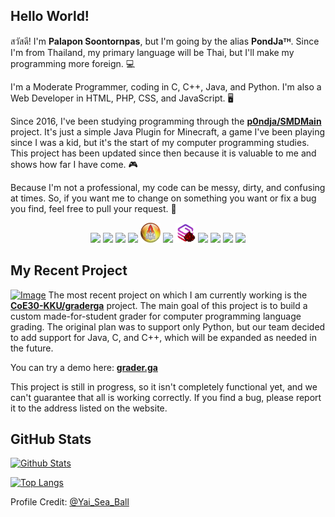 ## Hello World!
สวัสดี! I'm **Palapon Soontornpas**, but I'm going by the alias **PondJaᵀᴴ**. Since I'm from Thailand, my primary language will be Thai, but I'll make my programming more foreign. 💻

I'm a Moderate Programmer, coding in C, C++, Java, and Python. I'm also a Web Developer in HTML, PHP, CSS, and JavaScript. 🖥

Since 2016, I've been studying programming through the [**p0ndja/SMDMain**](https://github.com/p0ndja/SMD_Main) project. It's just a simple Java Plugin for Minecraft, a game I've been playing since I was a kid, but it's the start of my computer programming studies. This project has been updated since then because it is valuable to me and shows how far I have come. 🎮

Because I'm not a professional, my code can be messy, dirty, and confusing at times. So, if you want me to change on something you want or fix a bug you find, feel free to pull your request. 🔎
<p align='center'>
        <a href="https://www.facebook.com/p0ndja"><img src="https://static.xx.fbcdn.net/rsrc.php/yD/r/d4ZIVX-5C-b.ico" width="32"></a>
        <a href="https://twitter.com/p0ndja"><img src="https://abs.twimg.com/favicons/twitter.ico" width="32"></a>
        <a href="https://instagr.am/p0ndja"><img src="https://www.instagram.com/static/images/ico/favicon.ico/36b3ee2d91ed.ico" width="32"></a>
        <a href="mailto:palapon2545@gmail.com"><img src="https://www.google.com/a/cpanel/kkumail.com/images/favicon.ico" width="32"></a>
        <a href="https://smd.pondja.com"><img src="https://raw.githubusercontent.com/p0ndja/WebDev/master/static/images/logo/smdlogo.png" width="32"></a>
        <a href="https://grader.pondja.com/"><img src="https://raw.githubusercontent.com/CoE30-KKU/graderga/master/static/elements/logo/logo.png" width="32"></a>
        <a href="https://lca.pondja.com/"><img src="https://raw.githubusercontent.com/CoE30-KKU/lca.grader.ga/master/static/elements/logo/logo.png" width="32"></a>
        <a href="https://pharm.md.kku.ac.th/"><img src="https://pharm.md.kku.ac.th/static/elements/logo/favicon-32x32.png" width="32"></a>
        <a href="https://pedmd.kku.ac.th/"><img src="https://pedmd.kku.ac.th/static/elements/logo/favicon-32x32.png" width="32"></a>
        <a href="https://srinagarind.kku.ac.th/"><img src="https://srinagarind.md.kku.ac.th/static/asset/logo/favicon-32x32.png" width="32"></a>
        <a href="https://www.pondja.com"><img src="https://pondja.com/p0ndja_square.png" width="32"></a>
</p>

## My Recent Project
<a href="https://grader.ga/" target="_blank">![Image](https://i.imgur.com/Vrj8O8s.jpg)</a>
The most recent project on which I am currently working is the [**CoE30-KKU/graderga**](https://github.com/CoE30-KKU/graderga) project. The main goal of this project is to build a custom made-for-student grader for computer programming language grading. The original plan was to support only Python, but our team decided to add support for Java, C, and C++, which will be expanded as needed in the future.

You can try a demo here: [**grader.ga**](https://grader.ga/)

This project is still in progress, so it isn't completely functional yet, and we can't guarantee that all is working correctly. If you find a bug, please report it to the address listed on the website.

## GitHub Stats
[![Github Stats](https://github-readme-stats.vercel.app/api?username=p0ndja&count_private=true&show_icons=true&theme=dark)](https://github.com/anuraghazra/github-readme-stats) 

[![Top Langs](https://github-readme-stats.vercel.app/api/top-langs/?username=p0ndja&theme=dark&layout=compact)](https://github.com/anuraghazra/github-readme-stats)

Profile Credit: [@Yai_Sea_Ball](https://www.twitter.com/Yai_Sea_Ball/status/1358370165537185792)
